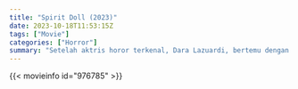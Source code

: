```yaml
---
title: "Spirit Doll (2023)"
date: 2023-10-18T11:53:15Z
tags: ["Movie"]
categories: ["Horror"]
summary: "Setelah aktris horor terkenal, Dara Lazuardi, bertemu dengan boneka berhantu yang mirip dengan mendiang putrinya, dia menjadi yakin akan hubungannya dengan roh anaknya, membawanya ke dalam spiral kegilaan saat orang lain mencoba..."
---
```



  <mux-player stream-type="on-demand"
  src="https://kp3d-my.sharepoint.com/personal/ryoo_kp3d_onmicrosoft_com/_layouts/15/download.aspx?share=EfRRuGtNm_pJmiQ3BOxdaZsBJskZTHZFVunQHfXB3KVKaQ" prefer-playback="mse" controls>
 
  </mux-player>
  

{{< movieinfo id="976785" >}}

  <script src="https://cdn.jsdelivr.net/npm/@mux/mux-player"></script>
  
   <script type="application/ld+json">
 {
  "@context": "https://schema.org/",
  "@type": "VideoObject",
  "name": "Spirit Doll (2023)",
  "contentUrl": "https://stream.mux.com/02MRL1hqbV02OqtZ5PJJvar1mIJx4qweumYfE3nAc1EBc.m3u8",
  "thumbnailUrl": "https://www.themoviedb.org/t/p/original/TJudfA2heuW7viWcqoN4xgA2Xj.jpg?width=314&fit_mode=preserve&time=25",
  "uploadDate": "2023-10-18T11:53:15Z",
}

</script>